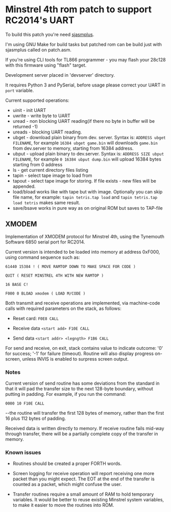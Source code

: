 # Minstrel 4th rom patch to support RC2014's UART

To build this patch you're need [sjasmplus](https://github.com/z00m128/sjasmplus).

I'm using GNU Make for build tasks but patched rom can be build just with sjasmplus called on patch.asm. 

If you're using CLI tools for TL866 programmer - you may flash your 28c128 with this firmware using "flash" target.

Development server placed in 'devserver' directory. 

It requires Python 3 and PySerial, before usage please correct your UART in `port` variable.

Current supported operations:
 * uinit - init UART
 * uwrite - write byte to UART
 * uread - non blocking UART reading(if there no byte in buffer will be returned -1)
 * ureads - blocking UART reading.
 * ubget - download plain binary from dev. server. Syntax is: `ADDRESS ubget FILENAME`, for example `16384 ubget game.bin` will downloads `game.bin` from dev.server to memory, starting from 16384 address.
 * ubput - upload plain binary to dev.server. Syntax is: `ADDRESS SIZE ubput FILENAME`, for example `0 16384 ubput dump.bin` will upload 16384 bytes starting from 0 address  
 * ls - get current directory files listing
 * tapin - select tape image to load from
 * tapout - select tape image for storing. If file exists - new files will be appended.
 * load/bload works like with tape but with image. Optionally you can skip file name, for example: `tapin tetris.tap load` and `tapin tetris.tap load tetris` makes same result.
 * save/bsave works in pure way as on original ROM but saves to TAP-file

## XMODEM

Implementation of XMODEM protocol for Minstrel 4th, using the Tynemouth Software 6850 serial port for RC2014.

Current version is intended to be loaded into memory at address 0xF000, using command sequence such as:

`61440 15384 ! ( MOVE RAMTOP DOWN TO MAKE SPACE FOR CODE )`

`QUIT ( RESET MINSTREL 4TH WITH NEW RAMTOP )`

`16 BASE C!`

`F000 0 BLOAD xmodem ( LOAD M/CODE )`

Both transmit and receive operations are implemented, via machine-code calls with required parameters on the stack, as follows:

- Reset card: `F0E8 CALL`

- Receive data `<start add> F10E CALL`

- Send data `<start addr> <legngth> F1B6 CALL`

For send and receive, on exit, stack contains value to indicate outcome: '0' for success; '-1' for failure (timeout). Routine will also display progress on-screen, unless INVIS is enabled to surpress screen output.

### Notes

Current version of send routine has some deviations from the standard in that it will pad the transfer size to the next 128-byte boundary, without putting in padding. For example, if you run the command:

`0000 10 F10E CALL`

--the routine will transfer the first 128 bytes of memory, rather than the first 16 plus 112 bytes of padding.

Received data is written directly to memory. If receive routine fails mid-way through transfer, there will be a partially complete copy of the transfer in memory. 

### Known issues

- Routines should be created a proper FORTH words.

- Screen logging for receive operation will report receiving one more packet than you might expect. The EOT at the end of the transfer is counted as a packet, which might confuse the user.

- Transfer routines require a small amount of RAM to hold temporary variables. It would be better to reuse existing Minstrel system variables, to make it easier to move the routines into ROM.

